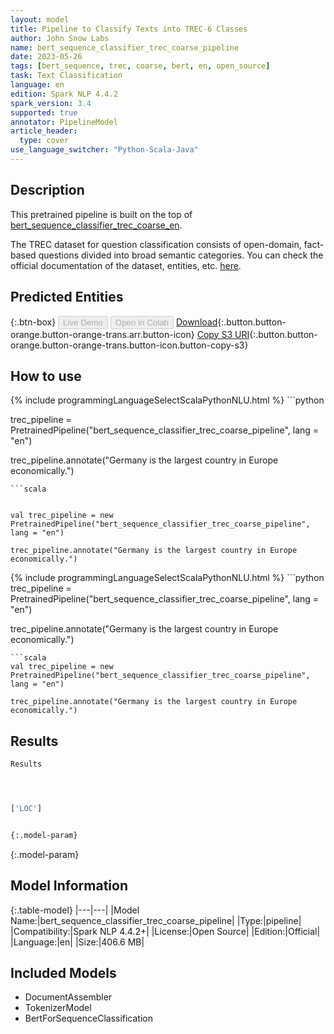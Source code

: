 ```yaml
---
layout: model
title: Pipeline to Classify Texts into TREC-6 Classes
author: John Snow Labs
name: bert_sequence_classifier_trec_coarse_pipeline
date: 2023-05-26
tags: [bert_sequence, trec, coarse, bert, en, open_source]
task: Text Classification
language: en
edition: Spark NLP 4.4.2
spark_version: 3.4
supported: true
annotator: PipelineModel
article_header:
  type: cover
use_language_switcher: "Python-Scala-Java"
---
```


## Description

This pretrained pipeline is built on the top of [bert_sequence_classifier_trec_coarse_en](https://nlp.johnsnowlabs.com/2021/11/06/bert_sequence_classifier_trec_coarse_en.html).

The TREC dataset for question classification consists of open-domain, fact-based questions divided into broad semantic categories. You can check the official documentation of the dataset, entities, etc. [here](https://search.r-project.org/CRAN/refmans/textdata/html/dataset_trec.html).

## Predicted Entities



{:.btn-box}
<button class="button button-orange" disabled>Live Demo</button>
<button class="button button-orange" disabled>Open in Colab</button>
[Download](https://s3.amazonaws.com/auxdata.johnsnowlabs.com/public/models/bert_sequence_classifier_trec_coarse_pipeline_en_4.4.2_3.4_1685062251815.zip){:.button.button-orange.button-orange-trans.arr.button-icon}
[Copy S3 URI](s3://auxdata.johnsnowlabs.com/public/models/bert_sequence_classifier_trec_coarse_pipeline_en_4.4.2_3.4_1685062251815.zip){:.button.button-orange.button-orange-trans.button-icon.button-copy-s3}

## How to use

<div class="tabs-box" markdown="1">
{% include programmingLanguageSelectScalaPythonNLU.html %}
```python


trec_pipeline = PretrainedPipeline("bert_sequence_classifier_trec_coarse_pipeline", lang = "en")

trec_pipeline.annotate("Germany is the largest country in Europe economically.")
```
```scala


val trec_pipeline = new PretrainedPipeline("bert_sequence_classifier_trec_coarse_pipeline", lang = "en")

trec_pipeline.annotate("Germany is the largest country in Europe economically.")
```
</div>

<div class="tabs-box" markdown="1">
{% include programmingLanguageSelectScalaPythonNLU.html %}
```python
trec_pipeline = PretrainedPipeline("bert_sequence_classifier_trec_coarse_pipeline", lang = "en")

trec_pipeline.annotate("Germany is the largest country in Europe economically.")
```
```scala
val trec_pipeline = new PretrainedPipeline("bert_sequence_classifier_trec_coarse_pipeline", lang = "en")

trec_pipeline.annotate("Germany is the largest country in Europe economically.")
```
</div>

## Results

```bash
Results




['LOC']


{:.model-param}
```

{:.model-param}
## Model Information

{:.table-model}
|---|---|
|Model Name:|bert_sequence_classifier_trec_coarse_pipeline|
|Type:|pipeline|
|Compatibility:|Spark NLP 4.4.2+|
|License:|Open Source|
|Edition:|Official|
|Language:|en|
|Size:|406.6 MB|

## Included Models

- DocumentAssembler
- TokenizerModel
- BertForSequenceClassification